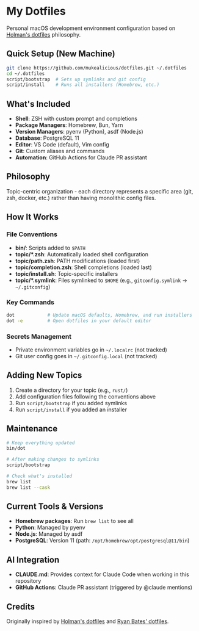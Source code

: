 # My Dotfiles

Personal macOS development environment configuration based on [Holman's dotfiles](https://github.com/holman/dotfiles) philosophy.

## Quick Setup (New Machine)

```sh
git clone https://github.com/mukealicious/dotfiles.git ~/.dotfiles
cd ~/.dotfiles
script/bootstrap  # Sets up symlinks and git config
script/install    # Runs all installers (Homebrew, etc.)
```

## What's Included

- **Shell**: ZSH with custom prompt and completions
- **Package Managers**: Homebrew, Bun, Yarn
- **Version Managers**: pyenv (Python), asdf (Node.js)
- **Database**: PostgreSQL 11
- **Editor**: VS Code (default), Vim config
- **Git**: Custom aliases and commands
- **Automation**: GitHub Actions for Claude PR assistant

## Philosophy

Topic-centric organization - each directory represents a specific area (git, zsh, docker, etc.) rather than having monolithic config files.

## How It Works

### File Conventions

- **bin/**: Scripts added to `$PATH`
- **topic/\*.zsh**: Automatically loaded shell configuration
- **topic/path.zsh**: PATH modifications (loaded first)
- **topic/completion.zsh**: Shell completions (loaded last)
- **topic/install.sh**: Topic-specific installers
- **topic/\*.symlink**: Files symlinked to `$HOME` (e.g., `gitconfig.symlink` → `~/.gitconfig`)

### Key Commands

```sh
dot            # Update macOS defaults, Homebrew, and run installers
dot -e         # Open dotfiles in your default editor
```

### Secrets Management

- Private environment variables go in `~/.localrc` (not tracked)
- Git user config goes in `~/.gitconfig.local` (not tracked)

## Adding New Topics

1. Create a directory for your topic (e.g., `rust/`)
2. Add configuration files following the conventions above
3. Run `script/bootstrap` if you added symlinks
4. Run `script/install` if you added an installer

## Maintenance

```sh
# Keep everything updated
bin/dot

# After making changes to symlinks
script/bootstrap

# Check what's installed
brew list
brew list --cask
```

## Current Tools & Versions

- **Homebrew packages**: Run `brew list` to see all
- **Python**: Managed by pyenv
- **Node.js**: Managed by asdf
- **PostgreSQL**: Version 11 (path: `/opt/homebrew/opt/postgresql@11/bin`)

## AI Integration

- **CLAUDE.md**: Provides context for Claude Code when working in this repository
- **GitHub Actions**: Claude PR assistant (triggered by @claude mentions)

## Credits

Originally inspired by [Holman's dotfiles](https://github.com/holman/dotfiles) and [Ryan Bates' dotfiles](https://github.com/ryanb/dotfiles).
